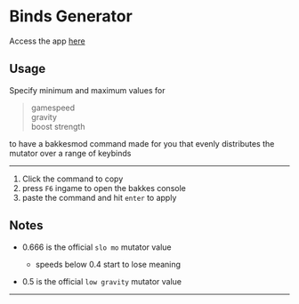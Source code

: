 # Binds Generator

Access the app [here][1]

## Usage

Specify minimum and maximum values for
> gamespeed \
> gravity \
> boost strength

to have a bakkesmod command made for you 
that evenly distributes the mutator over a range of keybinds

---

1. Click the command to copy
1. press `F6` ingame to open the bakkes console
1. paste the command and hit `enter` to apply

## Notes

- 0.666 is the official `slo mo` mutator value
    - speeds below 0.4 start to lose meaning

- 0.5 is the official `low gravity` mutator value

---
[1]: https://lyshraesvelgr.github.io/RL-Physics-Binds "binds generator"